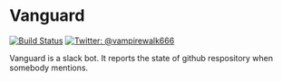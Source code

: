 # Vanguard
[![Build Status](https://travis-ci.org/vampirewalk/vanguard.svg?branch=master)](https://travis-ci.org/vampirewalk/vanguard)
[![Twitter: @vampirewalk666](https://img.shields.io/badge/contact-%40vampirewalk-blue.svg)](https://twitter.com/vampirewalk666)

Vanguard is a slack bot. It reports the state of github respository when somebody mentions.
